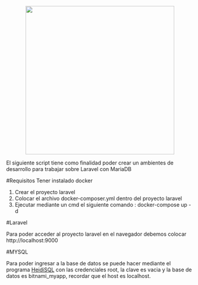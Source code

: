 <p align="center"><a href="https://laravel.com" target="_blank"><img src="https://raw.githubusercontent.com/laravel/art/master/logo-lockup/5%20SVG/2%20CMYK/1%20Full%20Color/laravel-logolockup-cmyk-red.svg" width="400"></a></p>

El siguiente script tiene como finalidad poder crear un ambientes de desarrollo para trabajar sobre Laravel con MariaDB

#Requisitos
Tener instalado docker

1. Crear el proyecto laravel 
2. Colocar el archivo docker-composer.yml dentro del proyecto laravel
3. Ejecutar mediante un cmd el siguiente comando : docker-compose up -d

#Laravel

Para poder acceder al proyecto laravel en el navegador debemos colocar http://localhost:9000

#MYSQL

Para poder ingresar a la base de datos se puede hacer mediante el programa [HeidiSQL](https://www.heidisql.com/download.php) con las credenciales root, la clave es vacia y la base de datos es bitnami_myapp, recordar que el host es localhost.

